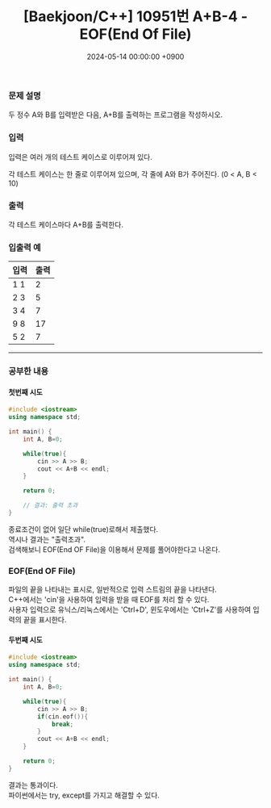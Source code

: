 ﻿---
#classes: wide
#toc: true
#toc_label: "My Table of Contents"
#toc_icon: "cog"
layout: single
title: "[Baekjoon/C++] 10951번 A+B-4 - EOF(End Of File)"
date: "2024-05-14 00:00:00 +0900"
last_modified_at: "2024-05-14 00:00:00 +0900"
categories:
  - Baekjoon
tags:
  - c++
  - bronze5
author_profile: true
sidebar:
    nav: docs
---

### 문제 설명
두 정수 A와 B를 입력받은 다음, A+B를 출력하는 프로그램을 작성하시오.

### 입력
입력은 여러 개의 테스트 케이스로 이루어져 있다.

각 테스트 케이스는 한 줄로 이루어져 있으며, 각 줄에 A와 B가 주어진다. (0 < A, B < 10)

### 출력
각 테스트 케이스마다 A+B를 출력한다.

### 입출력 예

|입력|출력|
|---|---|
| 1 1 | 2 |
| 2 3 | 5 |
| 3 4 | 7 |
| 9 8 | 17 |
| 5 2 | 7 |

---
### 공부한 내용 

#### 첫번째 시도
```c++
#include <iostream>
using namespace std;

int main() {
    int A, B=0;

    while(true){
        cin >> A >> B;
        cout << A+B << endl;
    }

    return 0;

    // 결과: 출력 초과
}
```

종료조건이 없어 일단 while(true)로해서 제출했다.
<br/>역시나 결과는 "출력초과".
<br/>검색해보니 EOF(End OF File)을 이용해서 문제를 풀어야한다고 나온다.

### EOF(End OF File)
파일의 끝을 나타내는 표시로, 일반적으로 입력 스트림의 끝을 나타낸다.
<br/>C++에서는 'cin'을 사용하여 입력을 받을 때 EOF를 처리 할 수 있다.
<br/>사용자 입력으로 유닉스/리눅스에서는 'Ctrl+D', 윈도우에서는 'Ctrl+Z'를 사용하여 입력의 끝을 표시한다.

#### 두번째 시도
```c++
#include <iostream>
using namespace std;

int main() {
    int A, B=0;

    while(true){
        cin >> A >> B;
        if(cin.eof()){
            break;
        }
        cout << A+B << endl;
    }

    return 0;
}
```
결과는 통과이다.
<br/>파이썬에서는 try, except를 가지고 해결할 수 있다.